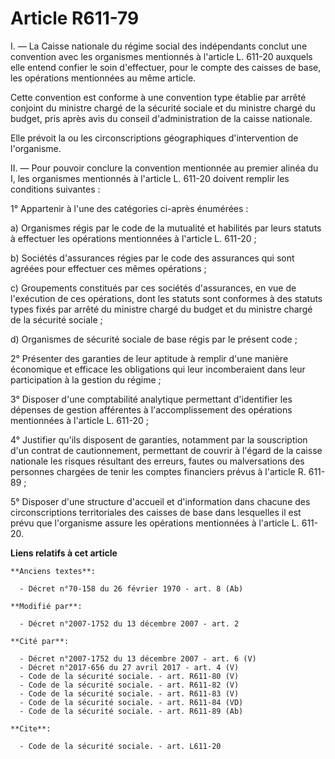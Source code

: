 # Article R611-79

I. ― La Caisse nationale du régime social des indépendants conclut une convention avec les organismes mentionnés à l'article
L. 611-20 auxquels elle entend confier le soin d'effectuer, pour le compte des caisses de base, les opérations mentionnées au
même article. 

Cette convention est conforme à une convention type établie par arrêté conjoint du ministre chargé de la sécurité sociale et
du ministre chargé du budget, pris après avis du conseil d'administration de la caisse nationale. 

Elle prévoit la ou les circonscriptions géographiques d'intervention de l'organisme. 

II. ― Pour pouvoir conclure la convention mentionnée au premier alinéa du I, les organismes mentionnés à l'article L. 611-20
doivent remplir les conditions suivantes : 

1° Appartenir à l'une des catégories ci-après énumérées : 

a) Organismes régis par le code de la mutualité et habilités par leurs statuts à effectuer les opérations mentionnées à
l'article L. 611-20 ; 

b) Sociétés d'assurances régies par le code des assurances qui sont agréées pour effectuer ces mêmes opérations ; 

c) Groupements constitués par ces sociétés d'assurances, en vue de l'exécution de ces opérations, dont les statuts sont
conformes à des statuts types fixés par arrêté du ministre chargé du budget et du ministre chargé de la sécurité sociale ; 

d) Organismes de sécurité sociale de base régis par le présent code ; 

2° Présenter des garanties de leur aptitude à remplir d'une manière économique et efficace les obligations qui leur
incomberaient dans leur participation à la gestion du régime ; 

3° Disposer d'une comptabilité analytique permettant d'identifier les dépenses de gestion afférentes à l'accomplissement des
opérations mentionnées à l'article L. 611-20 ; 

4° Justifier qu'ils disposent de garanties, notamment par la souscription d'un contrat de cautionnement, permettant de
couvrir à l'égard de la caisse nationale les risques résultant des erreurs, fautes ou malversations des personnes chargées de
tenir les comptes financiers prévus à l'article R. 611-89 ; 

5° Disposer d'une structure d'accueil et d'information dans chacune des circonscriptions territoriales des caisses de base
dans lesquelles il est prévu que l'organisme assure les opérations mentionnées à l'article L. 611-20.

**Liens relatifs à cet article**

	**Anciens textes**:

	  - Décret n°70-158 du 26 février 1970 - art. 8 (Ab)

	**Modifié par**:

	  - Décret n°2007-1752 du 13 décembre 2007 - art. 2

	**Cité par**:

	  - Décret n°2007-1752 du 13 décembre 2007 - art. 6 (V)
	  - Décret n°2017-656 du 27 avril 2017 - art. 4 (V)
	  - Code de la sécurité sociale. - art. R611-80 (V)
	  - Code de la sécurité sociale. - art. R611-82 (V)
	  - Code de la sécurité sociale. - art. R611-83 (V)
	  - Code de la sécurité sociale. - art. R611-84 (VD)
	  - Code de la sécurité sociale. - art. R611-89 (Ab)

	**Cite**:

	  - Code de la sécurité sociale. - art. L611-20
